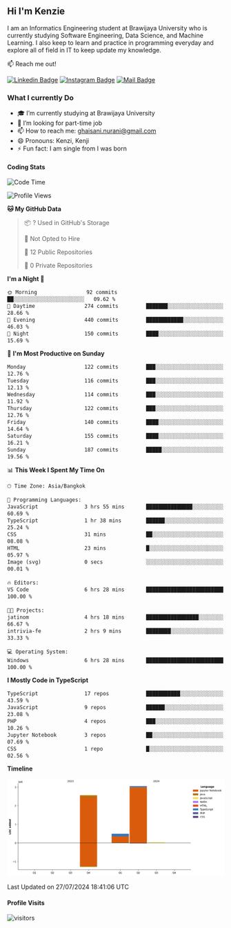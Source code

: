 ## Hi I'm Kenzie


I am an Informatics Engineering student at Brawijaya University who is currently studying Software Engineering, Data Science, and Machine Learning. I also keep to learn and practice in programming everyday and explore all of field in IT to keep update my knowledge.

:mailbox: Reach me out!

[![Linkedin Badge](https://img.shields.io/badge/-Kenzie_Taqiyassar-0e76a8?style=flat&labelColor=0e76a8&logo=linkedin&logoColor=white)](https://www.linkedin.com/in/kenzie-taqiyassar-37458b1aa/) 
[![Instagram Badge](https://img.shields.io/badge/-@__kenziehh_-e84393?style=flat&labelColor=e84393&logo=instagram&logoColor=white)](https://www.instagram.com/_kenziehh/) 
[![Mail Badge](https://img.shields.io/badge/-ghaisani.nurani-c0392b?style=flat&labelColor=c0392b&logo=gmail&logoColor=white)](mailto:ghaisani.nurani@gmail.com)

### What I currently Do

- 🎓 I’m currently studying at Brawijaya University
- 💼 I’m looking for part-time job
- 📫 How to reach me: ghaisani.nurani@gmail.com
- 😄 Pronouns: Kenzi, Kenji
- ⚡ Fun fact: I am single from I was born

#### Coding Stats
<!--START_SECTION:waka-->
![Code Time](http://img.shields.io/badge/Code%20Time-497%20hrs%2027%20mins-blue)

![Profile Views](http://img.shields.io/badge/Profile%20Views-1-blue)

**🐱 My GitHub Data** 

> 📦 ? Used in GitHub's Storage 
 > 
> 🚫 Not Opted to Hire
 > 
> 📜 12 Public Repositories 
 > 
> 🔑 0 Private Repositories 
 > 
**I'm a Night 🦉** 

```text
🌞 Morning                92 commits          ██░░░░░░░░░░░░░░░░░░░░░░░   09.62 % 
🌆 Daytime                274 commits         ███████░░░░░░░░░░░░░░░░░░   28.66 % 
🌃 Evening                440 commits         ████████████░░░░░░░░░░░░░   46.03 % 
🌙 Night                  150 commits         ████░░░░░░░░░░░░░░░░░░░░░   15.69 % 
```
📅 **I'm Most Productive on Sunday** 

```text
Monday                   122 commits         ███░░░░░░░░░░░░░░░░░░░░░░   12.76 % 
Tuesday                  116 commits         ███░░░░░░░░░░░░░░░░░░░░░░   12.13 % 
Wednesday                114 commits         ███░░░░░░░░░░░░░░░░░░░░░░   11.92 % 
Thursday                 122 commits         ███░░░░░░░░░░░░░░░░░░░░░░   12.76 % 
Friday                   140 commits         ████░░░░░░░░░░░░░░░░░░░░░   14.64 % 
Saturday                 155 commits         ████░░░░░░░░░░░░░░░░░░░░░   16.21 % 
Sunday                   187 commits         █████░░░░░░░░░░░░░░░░░░░░   19.56 % 
```


📊 **This Week I Spent My Time On** 

```text
🕑︎ Time Zone: Asia/Bangkok

💬 Programming Languages: 
JavaScript               3 hrs 55 mins       ███████████████░░░░░░░░░░   60.69 % 
TypeScript               1 hr 38 mins        ██████░░░░░░░░░░░░░░░░░░░   25.24 % 
CSS                      31 mins             ██░░░░░░░░░░░░░░░░░░░░░░░   08.08 % 
HTML                     23 mins             █░░░░░░░░░░░░░░░░░░░░░░░░   05.97 % 
Image (svg)              0 secs              ░░░░░░░░░░░░░░░░░░░░░░░░░   00.01 % 

🔥 Editors: 
VS Code                  6 hrs 28 mins       █████████████████████████   100.00 % 

🐱‍💻 Projects: 
jatinom                  4 hrs 18 mins       █████████████████░░░░░░░░   66.67 % 
intrivia-fe              2 hrs 9 mins        ████████░░░░░░░░░░░░░░░░░   33.33 % 

💻 Operating System: 
Windows                  6 hrs 28 mins       █████████████████████████   100.00 % 
```

**I Mostly Code in TypeScript** 

```text
TypeScript               17 repos            ███████████░░░░░░░░░░░░░░   43.59 % 
JavaScript               9 repos             ██████░░░░░░░░░░░░░░░░░░░   23.08 % 
PHP                      4 repos             ███░░░░░░░░░░░░░░░░░░░░░░   10.26 % 
Jupyter Notebook         3 repos             ██░░░░░░░░░░░░░░░░░░░░░░░   07.69 % 
CSS                      1 repo              █░░░░░░░░░░░░░░░░░░░░░░░░   02.56 % 
```



**Timeline**

![Lines of Code chart](https://raw.githubusercontent.com/kenziehh/kenziehh/master/assets/bar_graph.png)


 Last Updated on 27/07/2024 18:41:06 UTC
<!--END_SECTION:waka-->


#### Profile Visits

![visitors](https://visitor-badge.glitch.me/badge?page_id=kenziehh.kenziehh)





